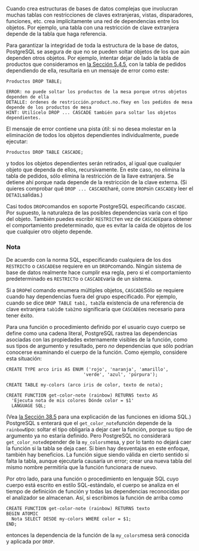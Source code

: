 Cuando crea estructuras de bases de datos complejas que involucran  muchas tablas con restricciones de claves extranjeras, vistas,  disparadores, funciones, etc. crea implícitamente una red de  dependencias entre los objetos. Por ejemplo, una tabla con una  restricción de clave extranjera depende de la tabla que haga referencia.

Para garantizar la integridad de toda la estructura de la base de datos, PostgreSQL se asegura de que no se pueden soltar objetos de los que aún dependen otros objetos.  Por ejemplo, intentar dejar de lado la tabla de productos que  consideramos en [la Sección 5.4.5](https://www.postgresql.org/docs/current/ddl-constraints.html#DDL-CONSTRAINTS-FK), con la tabla de pedidos dependiendo de ella, resultaría en un mensaje de error como este:

```
Productos DROP TABLE;

ERROR: no puede soltar los productos de la mesa porque otros objetos dependen de ella
DETALLE: órdenes de restricción.product.no.fkey en los pedidos de mesa depende de los productos de mesa
HINT: Utilícelo DROP ... CASCADE también para soltar los objetos dependientes.
```

El mensaje de error contiene una pista útil: si no desea molestar  en la eliminación de todos los objetos dependientes individualmente,  puede ejecutar:

```
Productos DROP TABLE CASCADE;
```

y todos los objetos dependientes serán retirados, al igual que  cualquier objeto que dependa de ellos, recursivamente. En este caso, no  elimina la tabla de pedidos, sólo elimina la restricción de la llave  extranjera. Se detiene ahí porque nada depende de la restricción de la  clave externa. (Si quieres comprobar qué  `DROP ... CASCADE`haré, corre  `DROP`sin  `CASCADE`y leer el  `DETAIL`salidas.)

Casi todos  `DROP`comandos en soporte PostgreSQL especificando `CASCADE`. Por supuesto, la naturaleza de las posibles dependencias varía con el tipo del objeto. También puedes escribir  `RESTRICT`en vez de  `CASCADE`para obtener el comportamiento predeterminado, que es evitar la caída de objetos de los que cualquier otro objeto depende.

### Nota

De acuerdo con la norma SQL, especificando cualquiera de los dos  `RESTRICT`o o  `CASCADE`se requiere en un  `DROP`comando. Ningún sistema de base de datos realmente hace cumplir esa regla, pero si el comportamiento predeterminado es  `RESTRICT`o o  `CASCADE`varía de un sistema.

Si a  `DROP`el comando enumera múltiples objetos,  `CASCADE`Sólo se requiere cuando hay dependencias fuera del grupo especificado. Por ejemplo, cuando se dice  `DROP TABLE tab1, tab2`la existencia de una referencia de clave extranjera  `tab1`de  `tab2`no significaría que  `CASCADE`es necesario para tener éxito.

Para una función o procedimiento definido por el usuario cuyo cuerpo se define como una cadena literal, PostgreSQL rastrea las dependencias asociadas con las propiedades externamente  visibles de la función, como sus tipos de argumento y resultado, pero *no* dependencias que sólo podrían conocerse examinando el cuerpo de la función. Como ejemplo, considere esta situación:

```
CREATE TYPE arco iris AS ENUM ('rojo', 'naranja', 'amarillo',
                             'verde', 'azul', 'púrpura');

CREATE TABLE my-colors (arco iris de color, texto de nota);

CREATE FUNCTION get-color-note (rainbow) RETURNS texto AS
  'Ejecuta nota de mis colores Dónde color = $1'
  LANGUAGE SQL;
```

(Vea [la Sección 38.5](https://www.postgresql.org/docs/current/xfunc-sql.html) para una explicación de las funciones en idioma SQL.) PostgreSQL s enterará que el  `get_color_note`función depende de la  `rainbow`tipo: soltar el tipo obligaría a dejar caer la función, porque su tipo de argumento ya no estaría definido. Pero PostgreSQL no considerará  `get_color_note`depender de la  `my_colors`mesa, y por lo tanto no dejará caer la función si la tabla se deja caer. Si  bien hay desventajas en este enfoque, también hay beneficios. La función sigue siendo válida en cierto sentido si falta la tabla, aunque  ejecutarla causaría un error; crear una nueva tabla del mismo nombre  permitiría que la función funcionara de nuevo.

Por otro lado, para una función o procedimiento en lenguaje SQL  cuyo cuerpo está escrito en estilo SQL-estándalo, el cuerpo se analiza  en el tiempo de definición de función y todas las dependencias  reconocidas por el analizador se almacenan. Así, si escribimos la  función de arriba como

```
CREATE FUNCTION get-color-note (rainbow) RETURNS texto
BEGIN ATOMIC
  Nota SELECT DESDE my-colors WHERE color = $1;
END;
```

entonces la dependencia de la función de la  `my_colors`mesa será conocida y aplicada por `DROP`.